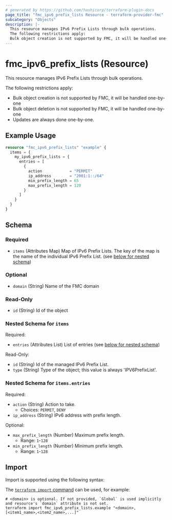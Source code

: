 ```yaml
---
# generated by https://github.com/hashicorp/terraform-plugin-docs
page_title: "fmc_ipv6_prefix_lists Resource - terraform-provider-fmc"
subcategory: "Objects"
description: |-
  This resource manages IPv6 Prefix Lists through bulk operations.
  The following restrictions apply:
  Bulk object creation is not supported by FMC, it will be handled one-by-oneBulk object deletion is not supported by FMC, it will be handled one-by-oneUpdates are always done one-by-one.
---
```


# fmc_ipv6_prefix_lists (Resource)

This resource manages IPv6 Prefix Lists through bulk operations.

The following restrictions apply:
  - Bulk object creation is not supported by FMC, it will be handled one-by-one
  - Bulk object deletion is not supported by FMC, it will be handled one-by-one
  - Updates are always done one-by-one.

## Example Usage

```terraform
resource "fmc_ipv6_prefix_lists" "example" {
  items = {
    my_ipv6_prefix_lists = {
      entries = [
        {
          action            = "PERMIT"
          ip_address        = "2001:1::/64"
          min_prefix_length = 65
          max_prefix_length = 120
        }
      ]
    }
  }
}
```

<!-- schema generated by tfplugindocs -->
## Schema

### Required

- `items` (Attributes Map) Map of IPv6 Prefix Lists. The key of the map is the name of the individual IPv6 Prefix List. (see [below for nested schema](#nestedatt--items))

### Optional

- `domain` (String) Name of the FMC domain

### Read-Only

- `id` (String) Id of the object

<a id="nestedatt--items"></a>
### Nested Schema for `items`

Required:

- `entries` (Attributes List) List of entries (see [below for nested schema](#nestedatt--items--entries))

Read-Only:

- `id` (String) Id of the managed IPv6 Prefix List.
- `type` (String) Type of the object; this value is always 'IPV6PrefixList'.

<a id="nestedatt--items--entries"></a>
### Nested Schema for `items.entries`

Required:

- `action` (String) Action to take.
  - Choices: `PERMIT`, `DENY`
- `ip_address` (String) IPv6 address with prefix length.

Optional:

- `max_prefix_length` (Number) Maximum prefix length.
  - Range: `1`-`128`
- `min_prefix_length` (Number) Minimum prefix length.
  - Range: `1`-`128`

## Import

Import is supported using the following syntax:

The [`terraform import` command](https://developer.hashicorp.com/terraform/cli/commands/import) can be used, for example:

```shell
# <domain> is optional. If not provided, `Global` is used implicitly and resource's `domain` attribute is not set.
terraform import fmc_ipv6_prefix_lists.example "<domain>,[<item1_name>,<item2_name>,...]"
```

